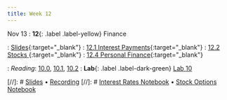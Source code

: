 ```yaml
---
title: Week 12
---
```


Nov 13
: **12**{: .label .label-yellow} Finance


: [Slides](https://docs.google.com/presentation/d/1vnIFziidruHRGqp3jFtPhKNLCkE2pCNeEHilsVSb-KQ/edit?usp=sharing){:target="_blank"} 
: [12.1 Interest Payments](https://datahub.berkeley.edu/hub/user-redirect/git-pull?repo=https%3A%2F%2Fgithub.com%2Fdata-88e%2Ffa24-materials&branch=main&urlpath=tree%2Ffa24-materials%2Flec%2Flec12%2Flec12-1_Interest_Payments.ipynb){:target="_blank"}
: [12.2 Stocks ](https://datahub.berkeley.edu/hub/user-redirect/git-pull?repo=https%3A%2F%2Fgithub.com%2Fdata-88e%2Ffa24-materials&branch=main&urlpath=tree%2Ffa24-materials%2Flec%2Flec12%2Flec12-2-stocks-options.ipynb){:target="_blank"}
: [12.4 Personal Finance](https://datahub.berkeley.edu/hub/user-redirect/git-pull?repo=https%3A%2F%2Fgithub.com%2Fdata-88e%2Ffa24-materials&branch=main&urlpath=tree%2Ffa24-materials%2Flec%2Flec12%2FLec12-4-PersonalFinance.ipynb){:target="_blank"}








: *Reading*: [10.0](https://data-88e.github.io/textbook/content/10-finance/index.html), [10.1](https://data-88e.github.io/textbook/content/10-finance/value-interest.html), [10.2](https://data-88e.github.io/textbook/content/10-finance/options.html)
: **Lab**{: .label .label-dark-green} [Lab 10](https://datahub.berkeley.edu/hub/user-redirect/git-pull?repo=https%3A%2F%2Fgithub.com%2Fdata-88e%2Ffa24-materials&branch=main&urlpath=tree%2Ffa24-materials%2Flab%2Flab10%2Flab10.ipynb)

[//]: # [Slides]() &#8226; [Recording]()
[//]: # [Interest Rates Notebook]() &#8226; [Stock Options Notebook]()
